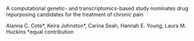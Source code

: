 A computational genetic- and transcriptomics-based study nominates drug repurposing candidates for the treatment of chronic pain

Alanna C. Cote*, Keira Johnston*, Carina Seah, Hannah E. Young, Laura M. Huckins
*equal contribution
